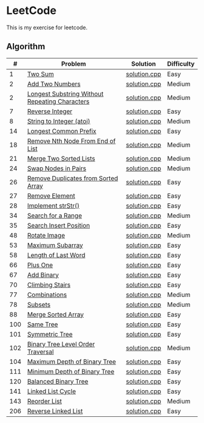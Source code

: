 LeetCode
========
This is my exercise for leetcode. 

## Algorithm

| # | Problem | Solution | Difficulty |
|---|---------|----------|------------|
|1  | [Two Sum](https://leetcode.com/problems/two-sum/) | [solution.cpp](https://github.com/senlinzhan/algorithms/blob/master/algorithms/TwoSum/solution.cpp) | Easy |
|2  | [Add Two Numbers](https://leetcode.com/problems/add-two-numbers/description/) | [solution.cpp](https://github.com/senlinzhan/algorithms/blob/master/algorithms/AddTwoNumbers/solution.cpp) | Medium |
|2  | [Longest Substring Without Repeating Characters](https://leetcode.com/problems/longest-substring-without-repeating-characters/description/) | [solution.cpp](https://github.com/senlinzhan/algorithms/blob/master/algorithms/LongestSubstringWithoutRepeatingCharacters/solution.cpp) | Medium |
|7  | [Reverse Integer](https://leetcode.com/problems/reverse-integer/description/) | [solution.cpp](https://github.com/senlinzhan/algorithms/blob/master/algorithms/ReverseInteger/solution.cpp) | Easy |
|8  | [String to Integer (atoi)](https://leetcode.com/problems/string-to-integer-atoi/description/) | [solution.cpp](https://github.com/senlinzhan/algorithms/blob/master/algorithms/StringtoInteger/solution.cpp) | Medium |
|14  | [Longest Common Prefix](https://leetcode.com/problems/longest-common-prefix/description/) | [solution.cpp](https://github.com/senlinzhan/algorithms/blob/master/algorithms/LongestCommonPrefix/solution.cpp) | Easy |
|18  | [Remove Nth Node From End of List](https://leetcode.com/problems/remove-nth-node-from-end-of-list/description/) | [solution.cpp](https://github.com/senlinzhan/algorithms/blob/master/algorithms/RemoveNthNodeFromEndofList/solution.cpp) | Medium |
|21  | [Merge Two Sorted Lists](https://leetcode.com/problems/merge-two-sorted-lists/description/) | [solution.cpp](https://github.com/senlinzhan/algorithms/blob/master/algorithms/MergeTwoSortedLists/solution.cpp) | Medium |
|24  | [Swap Nodes in Pairs](https://leetcode.com/problems/swap-nodes-in-pairs/description/) | [solution.cpp](https://github.com/senlinzhan/algorithms/blob/master/algorithms/SwapNodesinPairs/solution.cpp) | Medium |
|26  | [Remove Duplicates from Sorted Array](https://leetcode.com/problems/remove-duplicates-from-sorted-array/description/) | [solution.cpp](https://github.com/senlinzhan/algorithms/blob/master/algorithms/RemoveDuplicatesfromSortedArray/solution.cpp) | Easy |
|27  | [Remove Element](https://leetcode.com/problems/remove-element/description/) | [solution.cpp](https://github.com/senlinzhan/algorithms/blob/master/algorithms/RemoveElement/solution.cpp) | Easy |
|28  | [Implement strStr()](https://leetcode.com/problems/implement-strstr/description/) | [solution.cpp](https://github.com/senlinzhan/algorithms/blob/master/algorithms/ImplementstrStr/solution.cpp) | Easy |
|34  | [Search for a Range](https://leetcode.com/problems/search-for-a-range/description/) | [solution.cpp](https://github.com/senlinzhan/algorithms/blob/master/algorithms/SearchforaRange/solution.cpp) | Medium |
|35  | [Search Insert Position](https://leetcode.com/problems/search-insert-position/description/) | [solution.cpp](https://github.com/senlinzhan/algorithms/blob/master/algorithms/SearchInsertPosition/solution.cpp) | Easy |
|48  | [Rotate Image](https://leetcode.com/problems/rotate-image/description/) | [solution.cpp](https://github.com/senlinzhan/algorithms/blob/master/algorithms/RotateImage/solution.cpp) | Medium |
|53  | [Maximum Subarray](https://leetcode.com/problems/maximum-subarray/description/) | [solution.cpp](https://github.com/senlinzhan/algorithms/blob/master/algorithms/MaximumSubarray/solution.cpp) | Easy |
|58  | [Length of Last Word](https://leetcode.com/problems/length-of-last-word/description/) | [solution.cpp](https://github.com/senlinzhan/algorithms/blob/master/algorithms/LengthofLastWord/solution.cpp) | Easy |
|66 | [Plus One](https://leetcode.com/problems/plus-one/description/) | [solution.cpp](https://github.com/senlinzhan/algorithms/blob/master/algorithms/PlusOne/solution.cpp) | Easy |
|67 | [Add Binary](https://leetcode.com/problems/add-binary/description/) | [solution.cpp](https://github.com/senlinzhan/algorithms/blob/master/algorithms/AddBinary/solution.cpp) | Easy |
|70 | [Climbing Stairs](https://leetcode.com/problems/climbing-stairs/description/) | [solution.cpp](https://github.com/senlinzhan/algorithms/blob/master/algorithms/ClimbingStairs/solution.cpp) | Easy |
|77 | [Combinations](https://leetcode.com/problems/combinations/description/) | [solution.cpp](https://github.com/senlinzhan/algorithms/blob/master/algorithms/Combinations/solution.cpp) | Medium |
|78 | [Subsets](https://leetcode.com/problems/subsets/description/) | [solution.cpp](https://github.com/senlinzhan/algorithms/blob/master/algorithms/Subsets/solution.cpp) | Medium |
|88 | [Merge Sorted Array](https://leetcode.com/problems/merge-sorted-array/description/) | [solution.cpp](https://github.com/senlinzhan/algorithms/blob/master/algorithms/MergeSortedArray/solution.cpp) | Easy |
|100 | [Same Tree](https://leetcode.com/problems/same-tree/description/) | [solution.cpp](https://github.com/senlinzhan/algorithms/blob/master/algorithms/SameTree/solution.cpp) | Easy |
|101 | [Symmetric Tree](https://leetcode.com/problems/symmetric-tree/description/) | [solution.cpp](https://github.com/senlinzhan/algorithms/blob/master/algorithms/SymmetricTree/solution.cpp) | Easy |
|102 | [Binary Tree Level Order Traversal](https://leetcode.com/problems/binary-tree-level-order-traversal/description/) | [solution.cpp](https://github.com/senlinzhan/algorithms/blob/master/algorithms/BinaryTreeLevelOrderTraversal/solution.cpp) | Medium |
|104 | [Maximum Depth of Binary Tree](https://leetcode.com/problems/maximum-depth-of-binary-tree/description/) | [solution.cpp](https://github.com/senlinzhan/algorithms/blob/master/algorithms/MaximumDepthofBinaryTree/solution.cpp) | Easy |
|111 | [Minimum Depth of Binary Tree](https://leetcode.com/problems/minimum-depth-of-binary-tree/description/) | [solution.cpp](https://github.com/senlinzhan/algorithms/blob/master/algorithms/MinimumDepthofBinaryTree/solution.cpp) | Easy |
|120 | [Balanced Binary Tree](https://leetcode.com/problems/balanced-binary-tree/description/) | [solution.cpp](https://github.com/senlinzhan/algorithms/blob/master/algorithms/BalancedBinaryTree/solution.cpp) | Easy |
|141 | [Linked List Cycle](https://leetcode.com/problems/linked-list-cycle/description/) | [solution.cpp](https://github.com/senlinzhan/algorithms/blob/master/algorithms/LinkedListCycle/solution.cpp) | Easy |
|143 | [Reorder List](https://leetcode.com/problems/reorder-list/description/) | [solution.cpp](https://github.com/senlinzhan/algorithms/blob/master/algorithms/ReorderList/solution.cpp) | Medium |
|206 | [Reverse Linked List](https://leetcode.com/problems/reverse-linked-list/description/) | [solution.cpp](https://github.com/senlinzhan/algorithms/blob/master/algorithms/ReverseLinkedList/solution.cpp) | Easy |
